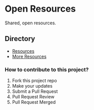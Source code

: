 # Open Resources

Shared, open resources.

## Directory

* [Resources](./resources)
* [More Resources](./resources/more-resources.md)

### How to contribute to this project?

1. Fork this project repo
1. Make your updates
1. Submit a Pull Request
1. Pull Request Review
1. Pull Request Merged
